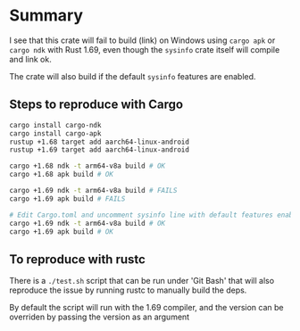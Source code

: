 # Summary

I see that this crate will fail to build (link) on Windows using `cargo apk` or `cargo ndk`
with Rust 1.69, even though the `sysinfo` crate itself will compile and link ok.

The crate will also build if the default `sysinfo` features are enabled.

## Steps to reproduce with Cargo

```bash
cargo install cargo-ndk
cargo install cargo-apk
rustup +1.68 target add aarch64-linux-android
rustup +1.69 target add aarch64-linux-android

cargo +1.68 ndk -t arm64-v8a build # OK
cargo +1.68 apk build # OK

cargo +1.69 ndk -t arm64-v8a build # FAILS
cargo +1.69 apk build # FAILS

# Edit Cargo.toml and uncomment sysinfo line with default features enabled
cargo +1.69 ndk -t arm64-v8a build # OK
cargo +1.69 apk build # OK
```

## To reproduce with rustc

There is a `./test.sh` script that can be run under 'Git Bash' that will also
reproduce the issue by running rustc to manually build the deps.

By default the script will run with the 1.69 compiler, and the version
can be overriden by passing the version as an argument